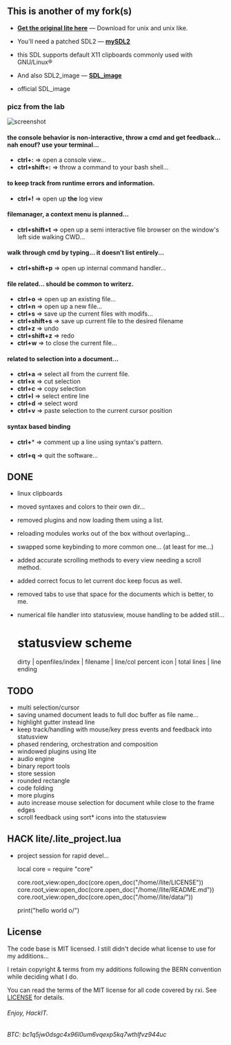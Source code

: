 ## This is another of my fork(s)

* **[Get the original lite here](https://github.com/rxi/lite)** — Download
  for unix and unix like.


* You'll need a patched SDL2 — **[mySDL2](https://github.com/HackIT/mySDL2)**
- this SDL supports default X11 clipboards commonly used with GNU/Linux®
* And also SDL2_image — **[SDL_image](https://github.com/SDL-mirror/SDL_image)**
- official SDL_image

### picz from the lab

![screenshot](https://raw.githubusercontent.com/HackIT/lite/master/screenshot.png)

#### the console behavior is non-interactive, throw a cmd and get feedback... nah enouf? use your terminal...
- **ctrl+:** => open a console view...
- **ctrl+shift+:** => throw a command to your bash shell...

#### to keep track from runtime errors and information.
- **ctrl+!** => open up **the** log view

#### filemanager, a context menu is planned...
- **ctrl+shift+t** => open up a semi interactive file browser on the window's left side walking CWD...

#### walk through cmd by typing... it doesn't list entirely...
- **ctrl+shift+p** => open up internal command handler...

#### file related... should be common to writerz.
- **ctrl+o** => open up an existing file...
- **ctrl+n** => open up a new file...
- **ctrl+s** => save up the current files with modifs...
- **ctrl+shift+s** => save up current file to the desired filename
- **ctrl+z** => undo
- **ctrl+shift+z** => redo
- **ctrl+w** => to close the current file...

#### related to selection into a document...
- **ctrl+a** => select all from the current file.
- **ctrl+x** => cut selection
- **ctrl+c** => copy selection
- **ctrl+l** => select entire line
- **ctrl+d** => select word
- **ctrl+v** => paste selection to the current cursor position

#### syntax based binding
- **ctrl+*** => comment up a line using syntax's pattern.

- **ctrl+q** => quit the software...

## DONE
- linux clipboards
- moved syntaxes and colors to their own dir...
- removed plugins and now loading them using a list.
- reloading modules works out of the box without overlaping...
- swapped some keybinding to more common one... (at least for me...)
- added accurate scrolling methods to every view needing a scroll method.
- added correct focus to let current doc keep focus as well.
- removed tabs to use that space for the documents which is better, to me.
- numerical file handler into statusview, mouse handling to be added still...

     # statusview scheme
     dirty | openfiles/index | filename | line/col percent    icon | total lines | line ending 

## TODO
- multi selection/cursor
- saving unamed document leads to full doc buffer as file name...
- highlight gutter instead line
- keep track/handling with mouse/key press events and feedback into statusview
- phased rendering, orchestration and composition
- windowed plugins using lite
- audio engine
- binary report tools
- store session
- rounded rectangle
- code folding
- more plugins
- auto increase mouse selection for document while close to the frame edges
- scroll feedback using sort* icons into the statusview

## HACK lite/.lite_project.lua

- project session for rapid devel...


	local core = require "core"

	core.root_view:open_doc(core.open_doc("/home/<user>/lite/LICENSE"))
	core.root_view:open_doc(core.open_doc("/home/<user>/lite/README.md"))
	core.root_view:open_doc(core.open_doc("/home/<user>/lite/data/<file>"))

	print("hello world o/")

## License
The code base is MIT licensed. I still didn't decide what license to use for my additions...

I retain copyright & terms from my additions following the BERN convention while deciding what I do.

You can read the terms of the MIT license for all code covered by rxi. See [LICENSE](LICENSE) for details.

###### Enjoy,                                               HackIT.

###### BTC: bc1q5jw0dsgc4x96l0um6vqexp5kq7wthlfvz944uc


